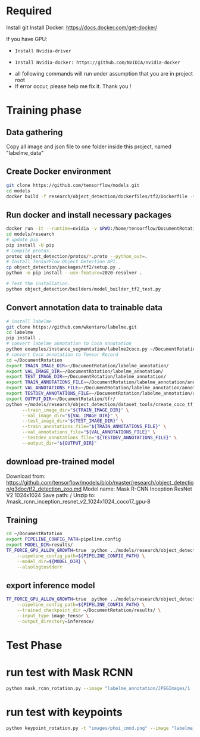 # Required
Install git
Install Docker: https://docs.docker.com/get-docker/

If you have GPU:
*     Install Nvidia-driver
*     Install Nvidia-docker: https://github.com/NVIDIA/nvidia-docker

- all following commands will run under assumption that you are in project root
- If error occur, please help me fix it. Thank you !
# Training phase
## Data gathering
Copy all image and json file to one folder inside this project, named "labelme_data"

## Create Docker environment
```bash
git clone https://github.com/tensorflow/models.git
cd models
docker build -f research/object_detection/dockerfiles/tf2/Dockerfile -t od .
```

## Run docker and install necessary packages
```bash
docker run -it --runtime=nvidia -v $PWD:/home/tensorflow/DocumentRotation od  bash
cd models/research
# update pip
pip install -U pip
# Compile protos.
protoc object_detection/protos/*.proto --python_out=.
# Install TensorFlow Object Detection API.
cp object_detection/packages/tf2/setup.py .
python -m pip install --use-feature=2020-resolver .
```

```bash
# Test the installation.
python object_detection/builders/model_builder_tf2_test.py
```

## Convert annotation data to trainable data

```bash
# install labelme
git clone https://github.com/wkentaro/labelme.git
cd labelme
pip install .
# convert labelme annotation to Coco annotation
python examples/instance_segmentation/labelme2coco.py ~/DocumentRotation/labelme_data/ ~/DocumentRotation/labelme_annotation/ --labels  ~/DocumentRotation/labels.txt --noviz
# convert Coco annotation to Tensor Record
cd ~/DocumentRotation
export TRAIN_IMAGE_DIR=~/DocumentRotation/labelme_annotation/
export VAL_IMAGE_DIR=~/DocumentRotation/labelme_annotation/
export TEST_IMAGE_DIR=~/DocumentRotation/labelme_annotation/
export TRAIN_ANNOTATIONS_FILE=~/DocumentRotation/labelme_annotation/annotations.json
export VAL_ANNOTATIONS_FILE=~/DocumentRotation/labelme_annotation/annotations.json
export TESTDEV_ANNOTATIONS_FILE=~/DocumentRotation/labelme_annotation/annotations.json
export OUTPUT_DIR=~/DocumentRotation/tfr/
python ~/models/research/object_detection/dataset_tools/create_coco_tf_record.py --logtostderr \
      --train_image_dir="${TRAIN_IMAGE_DIR}" \
      --val_image_dir="${VAL_IMAGE_DIR}" \
      --test_image_dir="${TEST_IMAGE_DIR}" \
      --train_annotations_file="${TRAIN_ANNOTATIONS_FILE}" \
      --val_annotations_file="${VAL_ANNOTATIONS_FILE}" \
      --testdev_annotations_file="${TESTDEV_ANNOTATIONS_FILE}" \
      --output_dir="${OUTPUT_DIR}"
```

## download pre-trained model
Download from: https://github.com/tensorflow/models/blob/master/research/object_detection/g3doc/tf2_detection_zoo.md
Model name: Mask R-CNN Inception ResNet V2 1024x1024
Save path: <project root>/
Unzip to: <project root>/mask_rcnn_inception_resnet_v2_1024x1024_coco17_gpu-8

## Training

```bash
cd ~/DocumentRotation
export PIPELINE_CONFIG_PATH=pipeline.config
export MODEL_DIR=results/
TF_FORCE_GPU_ALLOW_GROWTH=true  python ../models/research/object_detection/model_main_tf2.py \
    --pipeline_config_path=${PIPELINE_CONFIG_PATH} \
    --model_dir=${MODEL_DIR} \
    --alsologtostderr
```

## export inference model
```bash
TF_FORCE_GPU_ALLOW_GROWTH=true  python ../models/research/object_detection/exporter_main_v2.py \
    --pipeline_config_path=${PIPELINE_CONFIG_PATH} \
    --trained_checkpoint_dir ~/DocumentRotation/results/ \
    --input_type image_tensor \
    --output_directory=inference/

```

# Test Phase

# run test with Mask RCNN
```bash
python mask_rcnn_rotation.py --image "labelme_annotation/JPEGImages/1 (57).jpg"
```

# run test with keypoints
```bash
python keypoint_rotation.py -t "images/phoi_cmnd.png" --image "labelme_annotation/JPEGImages/1 (78).jpg"
```
